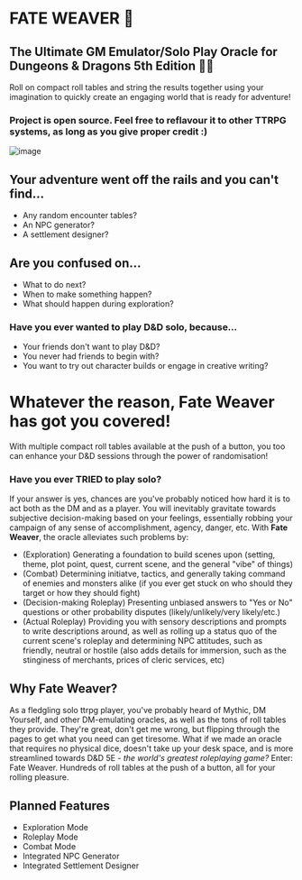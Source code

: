 # FATE WEAVER 🎲
## The Ultimate GM Emulator/Solo Play Oracle for Dungeons & Dragons 5th Edition 🧙‍♂️
Roll on compact roll tables and string the results together using your imagination to quickly create an engaging world that is ready for adventure!
### Project is open source. Feel free to reflavour it to other TTRPG systems, as long as you give proper credit :)
![image](https://github.com/Michal-J-Kanios/fateweaver_oracle/assets/92123240/e1273696-638b-4f68-b0be-767e792268e6)

## Your adventure went off the rails and you can't find...
- Any random encounter tables?
- An NPC generator?
- A settlement designer?
## Are you confused on...
- What to do next?
- When to make something happen?
- What should happen during exploration?
### Have you ever wanted to play D&D solo, because...
- Your friends don't want to play D&D?
- You never had friends to begin with?
- You want to try out character builds or engage in creative writing?
# Whatever the reason, Fate Weaver has got you covered!
With multiple compact roll tables available at the push of a button, you too can enhance your D&D sessions through the power of randomisation!
### Have you ever TRIED to play solo?
  If your answer is yes, chances are you've probably noticed how hard it is to act both as the DM and as a player.
You will inevitably gravitate towards subjective decision-making based on your feelings, essentially robbing your campaign of any sense of accomplishment, agency, danger, etc.
With **Fate Weaver**, the oracle alleviates such problems by:
- (Exploration) Generating a foundation to build scenes upon (setting, theme, plot point, quest, current scene, and the general "vibe" of things)
- (Combat) Determining initiatve, tactics, and generally taking command of enemies and monsters alike (if you ever get stuck on who should they target or how they should fight)
- (Decision-making Roleplay) Presenting unbiased answers to "Yes or No" questions or other probability disputes (likely/unlikely/very likely/etc.)
- (Actual Roleplay) Providing you with sensory descriptions and prompts to write descriptions around, as well as rolling up a status quo of the current scene's roleplay and determining NPC attitudes, such as friendly, neutral or hostile (also adds details for immersion, such as the stinginess of merchants, prices of cleric services, etc)
  
## Why Fate Weaver?
  As a fledgling solo ttrpg player, you've probably heard of Mythic, DM Yourself, and other DM-emulating oracles, as well as the tons of roll tables they provide. They're great, don't get me wrong, but flipping through the pages to get what you need can get tiresome. What if we made an oracle that requires no physical dice, doesn't take up your desk space, and is more streamlined towards D&D 5E - *the world's greatest roleplaying game?* Enter: Fate Weaver. Hundreds of roll tables at the push of a button, all for your rolling pleasure.

## Planned Features
- Exploration Mode
- Roleplay Mode
- Combat Mode
- Integrated NPC Generator
- Integrated Settlement Designer
